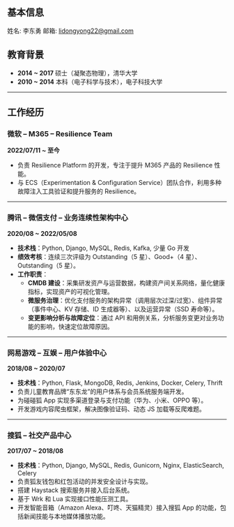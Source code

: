 ## 基本信息
姓名:     李东勇
邮箱:     lidongyong22@gmail.com

## 教育背景  
- **2014 ~ 2017** 硕士（凝聚态物理），清华大学  
- **2010 ~ 2014** 本科（电子科学与技术），电子科技大学  

---

## 工作经历  

### 微软 – M365 – Resilience Team  
**2022/07/11 ~ 至今**  
- 负责 Resilience Platform 的开发，专注于提升 M365 产品的 Resilience 性能。  
- 与 ECS（Experimentation & Configuration Service）团队合作，利用多种故障注入工具验证和提升服务的 Resilience。  

---

### 腾讯 – 微信支付 – 业务连续性架构中心  
**2020/08 ~ 2022/05/08**  
- **技术栈**：Python, Django, MySQL, Redis, Kafka, 少量 Go 开发  
- **绩效考核**：连续三次评级为 Outstanding（5 星）、Good+（4 星）、Outstanding（5 星）。  
- **工作职责**：  
  - **CMDB 建设**：采集研发资产与运营数据，构建资产间关系网络，量化健康指标，实现资产的可视化管理。  
  - **微服务治理**：优化支付服务的架构异常（调用层次过深/过宽）、组件异常（事件中心、KV 存储、ID 生成器等）、以及运营异常（SSD 寿命等）。  
  - **变更影响分析与故障定位**：通过 API 和用例关系，分析服务变更对业务功能的影响，快速定位故障原因。  

---

### 网易游戏 – 互娱 – 用户体验中心  
**2018/08 ~ 2020/07**  
- **技术栈**：Python, Flask, MongoDB, Redis, Jenkins, Docker, Celery, Thrift  
- 负责儿童教育品牌“东东龙”的用户体系与会员系统服务端开发。  
- 为碰碰狐 App 实现多渠道登录与支付功能（华为、小米、OPPO 等）。  
- 开发游戏内容爬虫框架，解决图像验证码、动态 JS 加载等反爬难题。  

---

### 搜狐 – 社交产品中心  
**2017/07 ~ 2018/08**  
- **技术栈**：Python, Django, MySQL, Redis, Gunicorn, Nginx, ElasticSearch, Celery  
- 负责狐友钱包和红包活动的并发安全设计与实现。  
- 搭建 Haystack 搜索服务并接入后台系统。  
- 基于 Wrk 和 Lua 实现接口性能压测工具。  
- 开发智能音箱（Amazon Alexa、叮咚、天猫精灵）接入搜狐 App 的功能，包括新闻技能与本地媒体播放功能。  

